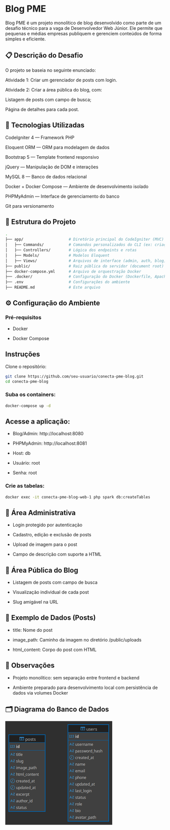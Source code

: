 # Blog PME
Blog PME é um projeto monolítico de blog desenvolvido como parte de um desafio técnico para a vaga de Desenvolvedor Web Júnior. Ele permite que pequenas e médias empresas publiquem e gerenciem conteúdos de forma simples e eficiente.

## 📋 Descrição do Desafio
O projeto se baseia no seguinte enunciado:

Atividade 1: Criar um gerenciador de posts com login.

Atividade 2: Criar a área pública do blog, com:

Listagem de posts com campo de busca;

Página de detalhes para cada post.

## 🚀 Tecnologias Utilizadas
CodeIgniter 4 — Framework PHP

Eloquent ORM — ORM para modelagem de dados

Bootstrap 5 — Template frontend responsivo

jQuery — Manipulação de DOM e interações

MySQL 8 — Banco de dados relacional

Docker + Docker Compose — Ambiente de desenvolvimento isolado

PHPMyAdmin — Interface de gerenciamento do banco

Git para versionamento

## 📂 Estrutura do Projeto
```bash
.
├── app/                    # Diretório principal do CodeIgniter (MVC)
│   ├── Commands/           # Comandos personalizados do CLI (ex: criação de tabelas)
│   ├── Controllers/        # Lógica dos endpoints e rotas
│   ├── Models/             # Modelos Eloquent
│   ├── Views/              # Arquivos de interface (admin, auth, blog)
├── public/                 # Raiz pública do servidor (document root)
├── docker-compose.yml      # Arquivo de orquestração Docker
├── .docker/                # Configuração do Docker (Dockerfile, Apache)
├── .env                    # Configurações do ambiente
├── README.md               # Este arquivo
```
## ⚙️ Configuração do Ambiente
### Pré-requisitos
- Docker

- Docker Compose

## Instruções
Clone o repositório:

```bash
git clone https://github.com/seu-usuario/conecta-pme-blog.git
cd conecta-pme-blog
```
### Suba os containers:

```bash
docker-compose up -d
```
## Acesse a aplicação:

- Blog/Admin: http://localhost:8080

- PHPMyAdmin: http://localhost:8081

- Host: db

- Usuário: root

- Senha: root

### Crie as tabelas:

```bash
docker exec -it conecta-pme-blog-web-1 php spark db:createTables
```

## 👤 Área Administrativa
- Login protegido por autenticação

- Cadastro, edição e exclusão de posts

- Upload de imagem para o post

- Campo de descrição com suporte a HTML

## 📰 Área Pública do Blog
- Listagem de posts com campo de busca

- Visualização individual de cada post

- Slug amigável na URL

## 📸 Exemplo de Dados (Posts)
- title: Nome do post

- image_path: Caminho da imagem no diretório /public/uploads

- html_content: Corpo do post com HTML

## 📌 Observações
- Projeto monolítico: sem separação entre frontend e backend

- Ambiente preparado para desenvolvimento local com persistência de dados via volumes Docker

## 🗂️ Diagrama do Banco de Dados

![Diagrama do banco de dados](diagram/blog.png)